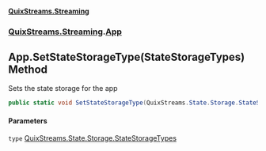 #### [QuixStreams.Streaming](index.md 'index')
### [QuixStreams.Streaming](QuixStreams.Streaming.md 'QuixStreams.Streaming').[App](App.md 'QuixStreams.Streaming.App')

## App.SetStateStorageType(StateStorageTypes) Method

Sets the state storage for the app

```csharp
public static void SetStateStorageType(QuixStreams.State.Storage.StateStorageTypes type);
```
#### Parameters

<a name='QuixStreams.Streaming.App.SetStateStorageType(QuixStreams.State.Storage.StateStorageTypes).type'></a>

`type` [QuixStreams.State.Storage.StateStorageTypes](https://docs.microsoft.com/en-us/dotnet/api/QuixStreams.State.Storage.StateStorageTypes 'QuixStreams.State.Storage.StateStorageTypes')